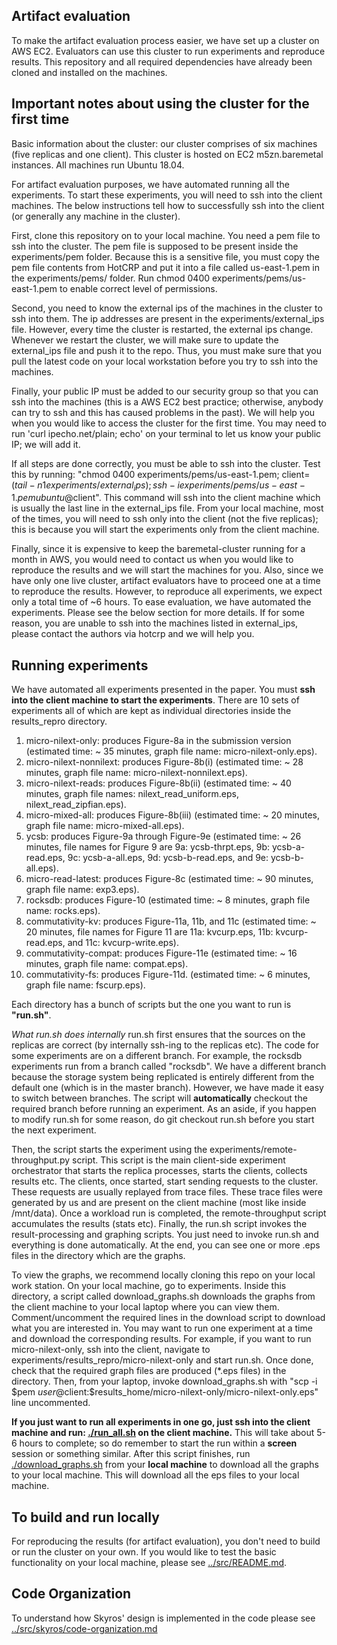 ## Artifact evaluation

To make the artifact evaluation process easier, we have set up a cluster on AWS EC2. Evaluators can use this cluster to run experiments and reproduce results. This repository and all required dependencies have already been cloned and installed on the machines. 


## Important notes about using the cluster for the first time 

Basic information about the cluster: our cluster comprises of six machines (five replicas and one client). This cluster is hosted on EC2 m5zn.baremetal instances. All machines run Ubuntu 18.04.

For artifact evaluation purposes, we have automated running all the experiments. To start these experiments, you will need to ssh into the client machines. The below instructions tell how to successfully ssh into the client (or generally any machine in the cluster).

First, clone this repository on to your local machine. You need a pem file to ssh into the cluster. The pem file is supposed to be present inside the experiments/pem folder. Because this is a sensitive file, you must copy the pem file contents from HotCRP and put it into a file called us-east-1.pem in the experiments/pems/ folder. Run chmod 0400 experiments/pems/us-east-1.pem to enable correct level of permissions. 

Second, you need to know the external ips of the machines in the cluster to ssh into them. The ip addresses are present in the experiments/external_ips file. However, every time the cluster is restarted, the external ips change. Whenever we restart the cluster, we will make sure to update the external_ips file and push it to the repo. Thus, you must make sure that you pull the latest code on your local workstation before you try to ssh into the machines.

Finally, your public IP must be added to our security group so that you can ssh into the machines (this is a AWS EC2 best practice; otherwise, anybody can try to ssh and this has caused problems in the past). We will help you when you would like to access the cluster for the first time. You may need to run 'curl ipecho.net/plain; echo' on your terminal to let us know your public IP; we will add it.

If all steps are done correctly, you must be able to ssh into the cluster. Test this by running: "chmod 0400 experiments/pems/us-east-1.pem; client=$(tail -n 1 experiments/external_ips); ssh -i experiments/pems/us-east-1.pem ubuntu@$client". This command will ssh into the client machine which is usually the last line in the external_ips file. From your local machine, most of the times, you will need to ssh only into the client (not the five replicas); this is because you will start the experiments only from the client machine.

Finally, since it is expensive to keep the baremetal-cluster running for a month in AWS, you would need to contact us when you would like to reproduce the results and we will start the machines for you. Also, since we have only one live cluster, artifact evaluators have to proceed one at a time to reproduce the results. However, to reproduce all experiments, we expect only a total time of \~6 hours. To ease evaluation, we have automated the experiments. Please see the below section for more details. If for some reason, you are unable to ssh into the machines listed in external_ips, please contact the authors via hotcrp and we will help you. 

##  Running experiments

We have automated all experiments presented in the paper. You must **ssh into the client machine to start the experiments**.
There are 10 sets of experiments all of which are kept as individual directories inside the results_repro directory.

1. micro-nilext-only: produces Figure-8a in the submission version (estimated time: ~ 35 minutes, graph file name: micro-nilext-only.eps). 
2. micro-nilext-nonnilext: produces Figure-8b(i) (estimated time: ~ 28 minutes, graph file name: micro-nilext-nonnilext.eps).
3. micro-nilext-reads: produces Figure-8b(ii) (estimated time: ~ 40 minutes, graph file names: nilext_read_uniform.eps, nilext_read_zipfian.eps).
4. micro-mixed-all: produces Figure-8b(iii) (estimated time: ~ 20 minutes, graph file name: micro-mixed-all.eps). 
5. ycsb: produces Figure-9a through Figure-9e (estimated time: ~ 26 minutes, file names for Figure 9 are 9a: ycsb-thrpt.eps, 9b: ycsb-a-read.eps, 9c: ycsb-a-all.eps, 9d: ycsb-b-read.eps, and 9e: ycsb-b-all.eps).
6. micro-read-latest: produces Figure-8c (estimated time: ~ 90 minutes, graph file name: exp3.eps). 
7. rocksdb: produces Figure-10 (estimated time: ~ 8 minutes, graph file name: rocks.eps).
8. commutativity-kv: produces Figure-11a, 11b, and 11c (estimated time: ~ 20 minutes, file names for Figure 11 are 11a: kvcurp.eps, 11b: kvcurp-read.eps, and 11c: kvcurp-write.eps). 
9. commutativity-compat: produces Figure-11e (estimated time: ~ 16 minutes, graph file name: compat.eps).
10. commutativity-fs: produces Figure-11d. (estimated time: ~ 6 minutes, graph file name: fscurp.eps).

Each directory has a bunch of scripts but the one you want to run is **"run.sh"**. 

*What run.sh does internally* run.sh first ensures that the sources on the replicas are correct (by internally ssh-ing to the replicas etc). The code for some experiments are on a different branch. For example, the rocksdb experiments run from a branch called "rocksdb". We have a different branch because the storage system being replicated is entirely different from the default one (which is in the master branch). However, we have made it easy to switch between branches. The script will **automatically** checkout the required branch before running an experiment. As an aside, if you happen to modify run.sh for some reason, do git checkout run.sh before you start the next experiment.

Then, the script starts the experiment using the experiments/remote-throughput.py script. This script is the main client-side experiment orchestrator that starts the replica processes, starts the clients, collects results etc. The clients, once started, start sending requests to the cluster. These requests are usually replayed from trace files. These trace files were generated by us and are present on the client machine (most like inside /mnt/data). Once a workload run is completed, the remote-throughput script accumulates the results (stats etc). Finally, the run.sh script invokes the result-processing and graphing scripts. You just need to invoke run.sh and everything is done automatically. At the end, you can see one or more .eps files in the directory which are the graphs. 

To view the graphs, we recommend locally cloning this repo on your local work station. On your local machine, go to experiments. Inside this directory, a script called download_graphs.sh downloads the graphs from the client machine to your local laptop where you can view them. Comment/uncomment the required lines in the download script to download what you are interested in. You may want to run one experiment at a time and download the corresponding results. For example, if you want to run micro-nilext-only, ssh into the client, navigate to experiments/results_repro/micro-nilext-only and start run.sh. Once done, check that the required graph files are produced (\*.eps files) in the directory. Then, from your laptop, invoke download_graphs.sh with "scp -i $pem $user@$client:$results_home/micro-nilext-only/micro-nilext-only.eps" line uncommented.

**If you just want to run all experiments in one go, just ssh into the client machine and run: [./run_all.sh](./run_all.sh) on the client machine.** This will take about 5-6 hours to complete; so do remember to start the run within a **screen** session or something similar. After this script finishes, run [./download_graphs.sh](./download_graphs.sh) from your **local machine** to download all the graphs to your local machine. This will download all the eps files to your local machine. 

## To build and run locally

For reproducing the results (for artifact evaluation), you don't need to build or run the cluster on your own. If you would like to test the basic functionality on your local machine, please see [../src/README.md](../src/README.md).

## Code Organization
To understand how Skyros' design is implemented in the code please see [../src/skyros/code-organization.md](../src/skyros/code-organization.md)
